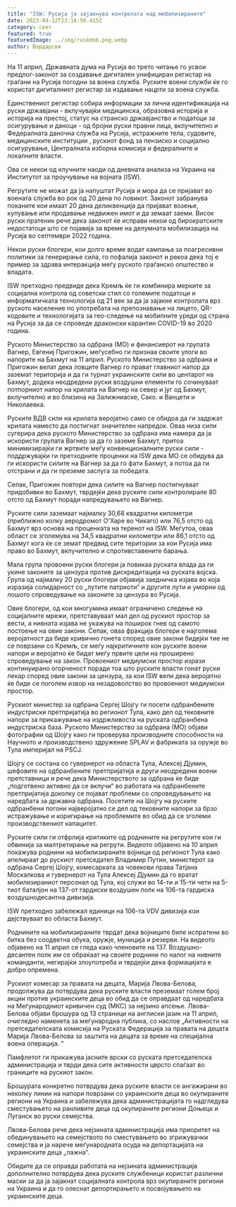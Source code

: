 ```yaml
---
title: "ISW: Русија ја зајакнува контролата над мобилизираните"
date: 2023-04-12T23:16:50.415Z
category: свет
featured: true
featuredImage: ../img/ruskmob.png.webp
author: Вардарски
---
```


На 11 април, Државната дума на Русија во трето читање го усвои предлог-законот за создавање дигитален унифициран регистар на граѓани на Русија погодни за воена служба. Руските воени служби ќе го користат дигиталниот регистар за издавање нацрти за воена служба.

Единствениот регистар собира информации за лична идентификација на руски државјани - вклучувајќи медицинска, образовна историја и историја на престој, статус на странско државјанство и податоци за осигурување и даноци - од бројни руски правни лица, вклучително и Федералната даночна служба на Русија, истражните тела, судовите, медицинските институции , рускиот фонд за пензиско и социјално осигурување, Централната изборна комисија и федералните и локалните власти.

Ова се некои од клучните наоди од дневната анализа на Украина на Институтот за проучување на војната (ISW).

Регрутите не можат да ја напуштат Русија и мора да се пријават во воената служба во рок од 20 дена по повикот. Законот забранува поканите кои имаат 20 дена деликвенција да пријават возење, купување или продавање недвижен имот и да земаат заеми. Висок руски пратеник рече дека законот ќе исправи некои од бирократските недостатоци што се појавија за време на делумната мобилизација на Русија во септември 2022 година.

Некои руски блогери, кои долго време водат кампања за поагресивни политики за генерирање сила, го пофалија законот и рекоа дека тој е пример за здрава интеракција меѓу руското граѓанско општество и владата.

ISW претходно предвиде дека Кремљ ќе ги комбинира мерките за социјална контрола од советски стил со големите податоци и информатичката технологија од 21 век за да ја зајакне контролата врз руското население по употребата на препознавање на лицето, QR-кодовите и технологијата за гео-следење на мобилните уреди од страна на Русија за да се спроведе драконски карантин COVID-19 во 2020 година.

Руското Министерство за одбрана (МО) и финансиерот на групата Вагнер, Евгениј Пригожин, меѓусебно ги признаа своите улоги во напорите на Бахмут на 11 април. Руското Министерство за одбрана и Пригожин велат дека ловците Вагнер го прават главниот напор да заземат територија и да ги турнат украинските сили во центарот на Бахмут, додека неодредени руски воздушни елементи го сочинуваат потпорниот напор на крилата на Вагнер на север и југ од Бахмут, вклучително и во близина на Залижниаске, Сако. и Ванцети и Николаевка.

Руските ВДВ сили на крилата веројатно само се обидоа да ги задржат крилата наместо да постигнат значителен напредок. Оваа низа сили сугерира дека руското Министерство за одбрана има намера да ја искористи групата Вагнер за да го заземе Бахмут, притоа минимизирајќи ги жртвите меѓу конвенционалните руски сили - поддржувајќи ги претходните проценки на ISW дека МО се обидува да ги искористи силите на Вагнер за да го фати Бахмут, а потоа да ги отстрани и да ги преземе заслуга за победата.

Сепак, Пригожин повтори дека силите на Вагнер постигнуваат придобивки во Бахмут, тврдејќи дека руските сили контролирале 80 отсто од Бахмут поради напредувањето на Вагнер.

Руските сили заземаат најмалку 30,68 квадратни километри (приближно колку аеродромот О'Харе во Чикаго) или 76,5 отсто од Бахмут врз основа на проценката на теренот на ISW. Меѓутоа, оваа област се зголемува на 34,5 квадратни километри или 86,1 отсто од Бахмут кога ќе се земат предвид сите територии за кои Русија има право во Бахмут, вклучително и спротивставените барања.

Мала група провоени руски блогери ја повикаа руската влада да ги укине законите за цензура против дискредитација на руската војска. Група од најмалку 20 руски блогери објавија заедничка изјава во која изразија солидарност со „лутите патриоти“ и другите лути и уморни од лошото спроведување на законите за цензура во Русија.

Овие блогери, од кои многумина имаат ограничено следење на социјалните мрежи, претставуваат мал дел од рускиот простор за вести, а нивната изјава не укажува на поширок гнев од самото постоење на овие закони. Сепак, оваа фракција блогери е најголема веројатност да биде кривично гонета според овие закони бидејќи тие не се поврзани со Кремљ, се меѓу најкритичните кон руските воени напори и веројатно ќе бидат меѓу првите цели на проширено спроведување на закон. Провоениот медиумски простор изрази континуирано огорченост поради тоа што руските власти гонат руски лекар според овие закони за цензура, за кои ISW вели дека веројатно ќе биде се поголем извор на незадоволство во провоениот медиумски простор.

Рускиот министер за одбрана Сергеј Шојгу ги посети одбранбените индустриски претпријатија во регионот Тула, како дел од тековните напори за прикажување на издржливоста на руската одбранбена индустриска база. Руското Министерство за одбрана (МО) објави фотографии од Шојгу како ги проверува производните способности на Научното и производствено здружение SPLAV и фабриката за оружје во Тула империјал на PSCJ.

Шојгу се состана со гувернерот на областа Тула, Алексеј Дјумин, шефовите на одбранбените претпријатија и други неодредени воени претставници и рече дека Министерството за одбрана ќе биде „подготвено активно да се вклучи“ во работата на одбранбените претпријатија доколку се појават проблеми со спроведувањето на наредбата за државна одбрана. Посетите на Шојгу на руските одбранбени погони најверојатно се дел од тековните напори за брзо истражување и коригирање на проблемите во обид да се зголеми производствениот капацитет.

Руските сили ги отфрлија критиките од роднините на регрутите кои ги обвинија за малтретирање на регрути. Видеото објавено на 10 април покажува роднини на мобилизираните војници од регионот Тула како апелираат до рускиот претседател Владимир Путин, министерот за одбрана Сергеј Шојгу, комесарката за човекови права Татјана Москалкова и гувернерот на Тула Алексеј Дјумин да го вратат мобилизираниот персонал од Тула, кој служи во 14-ти и 15-ти чети на 5-тиот баталјон на 137-от гардиски воздушен полк на 106-та гардиска воздушнодесантна дивизија.

ISW претходно забележал единици на 106-та VDV дивизија кои дејствуваат во областа Бахмут.

Роднините на мобилизираните тврдат дека војниците биле испратени во битка без соодветна обука, оружје, муниција и резерви. На видеото објавено на 11 април се гледа како членовите на 137. Воздушно-десантен полк им се обраќаат на своите роднини по налог на нивните команданти, негирајќи злоупотреба и тврдејќи дека формацијата е добро опремена.

Рускиот комесар за правата на децата, Марија Лвова-Белова, продолжува да потврдува дека руските власти преземаат голем број акции против украинските деца во обид да се оправдаат од наредбата на Меѓународниот кривичен суд (МКС) за нејзино апсење. Лвова-Белова објави брошура од 13 страници на англиски јазик на 11 април, очигледно наменета за меѓународна публика, со наслов „Активности на претседателската комисија на Руската Федерација за правата на децата Марија Лвова-Белова за заштита на децата за време на специјална воена операција. "

Памфлетот ги прикажува јасните врски со руската претседателска администрација и тврди дека сите активности цврсто спаѓаат во границите на рускиот закон.

Брошурата конкретно потврдува дека руските власти се ангажирани во неколку линии на напори поврзани со украинските деца во окупираните региони на Украина и забележува дека администрацијата го надгледува сместувањето на ранливите деца од окупираните региони Доњецк и Луганск во руски семејства.

Лвова-Белова рече дека нејзината администрација има приоритет на обединувањето на семејството по сместувањето во згрижувачки семејства и ја нарече меѓународната осуда на депортацијата на украинските деца „лажна“.

Обидите да се оправда работата на нејзината администрација дополнително потврдува дека руските службеници користат различни маски за да ја зајакнат социјалната контрола врз окупираните региони на Украина и да го олеснат депортирањето и посвојувањето на украинските деца.
